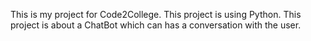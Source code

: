 This is my project for Code2College.
This project is using Python.
This project is about a ChatBot which can has a conversation with the user.
